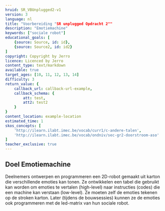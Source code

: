 ```yaml
---
hruid: SR_VBUnplugged2-v1
version: 3
language: nl
title: "Voorbereiding "SR unplugged Opdracht 2""
description: "Emotiemachine"
keywords: ["sociale robot"]
educational_goals: [
    {source: Source, id: id}, 
    {source: Source2, id: id2}
]
copyright: Copyright by Jerro
licence: Licenced by Jerro
content_type: text/markdown
available: true
target_ages: [10, 11, 12, 13, 14]
difficulty: 3
return_value: {
    callback_url: callback-url-example,
    callback_schema: {
        att: test,
        att2: test2
    }
}
content_location: example-location
estimated_time: 1
skos_concepts: [
    'http://ilearn.ilabt.imec.be/vocab/curr1/c-andere-talen', 
    'http://ilearn.ilabt.imec.be/vocab/ondniv/sec-gr2-doorstroom-aso'
]
teacher_exclusive: true
---
```


## Doel Emotiemachine

Deelnemers ontwerpen en programmeren een 2D-robot gemaakt uit karton die verschillende emoties kan tonen. Ze ontwikkelen een tabel die gebruikt kan worden om emoties te vertalen (high-level) naar instructies (codes) die een machine kan verstaan (low-level). Ze moeten zelf de emoties tekenen op de stroken karton. Later (tijdens de bouwsessies) kunnen ze de emoties ook programmeren met de led-matrix van hun sociale robot.